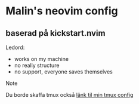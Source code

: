 # Malin's neovim config

## baserad på kickstart.nvim


Ledord:

* works on my machine
* no really structure
* no support, everyone saves themselves

> [!NOTE]
Du borde skaffa tmux också
[länk til min tmux config](https://github.com/malinelser/tmux.config1)
